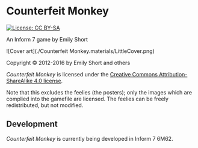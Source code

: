 # Counterfeit Monkey

[![License: CC BY-SA](https://img.shields.io/badge/license-CC_BY--SA-brightgreen.svg)](http://creativecommons.org/licenses/by-sa/4.0/)

An Inform 7 game by Emily Short

![Cover art](./Counterfeit Monkey.materials/LittleCover.png)

Copyright © 2012-2016 by Emily Short and others

*Counterfeit Monkey* is licensed under the [Creative Commons Attribution-ShareAlike 4.0 license](http://creativecommons.org/licenses/by-sa/4.0/).

Note that this excludes the feelies (the posters); only the images which are complied into the gamefile are licensed. The feelies can be freely redistributed, but not modified.

## Development

*Counterfeit Monkey* is currently being developed in Inform 7 6M62.
